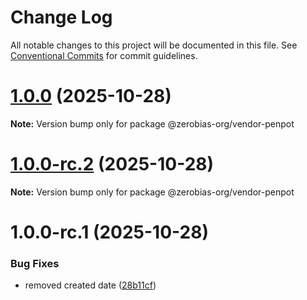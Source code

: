 # Change Log

All notable changes to this project will be documented in this file.
See [Conventional Commits](https://conventionalcommits.org) for commit guidelines.

# [1.0.0](https://github.com/zerobias-org/vendor/compare/@zerobias-org/vendor-penpot@1.0.0-rc.2...@zerobias-org/vendor-penpot@1.0.0) (2025-10-28)

**Note:** Version bump only for package @zerobias-org/vendor-penpot





# [1.0.0-rc.2](https://github.com/zerobias-org/vendor/compare/@zerobias-org/vendor-penpot@1.0.0-rc.1...@zerobias-org/vendor-penpot@1.0.0-rc.2) (2025-10-28)

**Note:** Version bump only for package @zerobias-org/vendor-penpot





# 1.0.0-rc.1 (2025-10-28)


### Bug Fixes

* removed created date ([28b11cf](https://github.com/zerobias-org/vendor/commit/28b11cf2563e9cdadd4b1dc83edd60d2fcd01df0))
